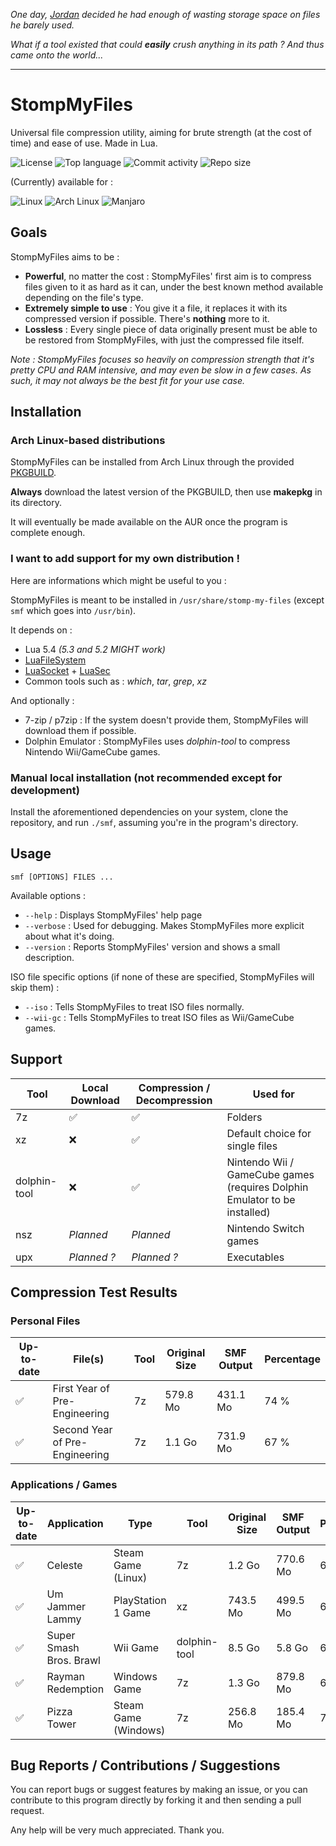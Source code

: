 *One day, [Jordan](https://github.com/JordanViknar) decided he had enough of wasting storage space on files he barely used.*

*What if a tool existed that could **easily** crush anything in its path ? And thus came onto the world...*

---

# StompMyFiles

Universal file compression utility, aiming for brute strength (at the cost of time) and ease of use. Made in Lua.

![License](https://img.shields.io/github/license/JordanViknar/StompMyFiles?color=orange)
![Top language](https://img.shields.io/github/languages/top/JordanViknar/StompMyFiles?color=blue)
![Commit activity](https://img.shields.io/github/commit-activity/m/JordanViknar/StompMyFiles?color=orange)
![Repo size](https://img.shields.io/github/repo-size/JordanViknar/StompMyFiles)

(Currently) available for :

![Linux](https://img.shields.io/badge/Linux-FCC624?style=for-the-badge&logo=linux&logoColor=black)
![Arch Linux](https://img.shields.io/badge/Arch_Linux-1793D1?style=for-the-badge&logo=arch-linux&logoColor=white)
![Manjaro](https://img.shields.io/badge/manjaro-35BF5C?style=for-the-badge&logo=manjaro&logoColor=white)

## Goals

StompMyFiles aims to be :
- **Powerful**, no matter the cost : StompMyFiles' first aim is to compress files given to it as hard as it can, under the best known method available depending on the file's type.
- **Extremely simple to use** : You give it a file, it replaces it with its compressed version if possible. There's **nothing** more to it.
- **Lossless** : Every single piece of data originally present must be able to be restored from StompMyFiles, with just the compressed file itself.

*Note : StompMyFiles focuses so heavily on compression strength that it's pretty CPU and RAM intensive, and may even be slow in a few cases. As such, it may not always be the best fit for your use case.*

## Installation

### Arch Linux-based distributions

StompMyFiles can be installed from Arch Linux through the provided [PKGBUILD](https://github.com/JordanViknar/StompMyFiles/blob/main/install/archlinux/PKGBUILD).

**Always** download the latest version of the PKGBUILD, then use **makepkg** in its directory.

It will eventually be made available on the AUR once the program is complete enough.

### I want to add support for my own distribution !

Here are informations which might be useful to you :

StompMyFiles is meant to be installed in `/usr/share/stomp-my-files` (except `smf` which goes into `/usr/bin`).

It depends on :
- Lua 5.4 *(5.3 and 5.2 MIGHT work)*
- [LuaFileSystem](https://github.com/lunarmodules/luafilesystem)
- [LuaSocket](https://github.com/lunarmodules/luasocket) + [LuaSec](https://github.com/lunarmodules/luasec)
- Common tools such as : *which*, *tar*, *grep*, *xz*

And optionally :
- 7-zip / p7zip : If the system doesn't provide them, StompMyFiles will download them if possible.
- Dolphin Emulator : StompMyFiles uses *dolphin-tool* to compress Nintendo Wii/GameCube games.

### Manual local installation (not recommended except for development)

Install the aforementioned dependencies on your system, clone the repository, and run `./smf`, assuming you're in the program's directory.

## Usage

```
smf [OPTIONS] FILES ...
```

Available options :
- `--help` : Displays StompMyFiles' help page
- `--verbose` : Used for debugging. Makes StompMyFiles more explicit about what it's doing.
- `--version` : Reports StompMyFiles' version and shows a small description.

ISO file specific options (if none of these are specified, StompMyFiles will skip them) :
- `--iso` : Tells StompMyFiles to treat ISO files normally.
- `--wii-gc` : Tells StompMyFiles to treat ISO files as Wii/GameCube games.

## Support

| Tool | Local Download | Compression / Decompression | Used for |
| ---- | -------------- | --------------------------- | -------- |
| 7z | ✅ | ✅ | Folders |
| xz | ❌ | ✅ | Default choice for single files |
| dolphin-tool | ❌ | ✅ | Nintendo Wii / GameCube games (requires Dolphin Emulator to be installed) |
| nsz | *Planned* | *Planned* | Nintendo Switch games |
| upx | *Planned ?* | *Planned ?* | Executables |

## Compression Test Results

### Personal Files

| Up-to-date | File(s) | Tool | Original Size | SMF Output | Percentage |
| ---------- | ------- | ---- | ------------- | ---------- | ---------- |
| ✅ | First Year of Pre-Engineering | 7z | 579.8 Mo | 431.1 Mo | 74 % |
| ✅ | Second Year of Pre-Engineering | 7z | 1.1 Go | 731.9 Mo | 67 % |

### Applications / Games

| Up-to-date | Application | Type | Tool | Original Size | SMF Output | Percentage |
| ---------- | ----------- | ---- | ---- | ------------- | ---------- | ---------- |
| ✅ | Celeste | Steam Game (Linux) | 7z | 1.2 Go | 770.6 Mo | 64 % |
| ✅ | Um Jammer Lammy | PlayStation 1 Game | xz | 743.5 Mo | 499.5 Mo | 67 % |
| ✅ | Super Smash Bros. Brawl | Wii Game |  dolphin-tool | 8.5 Go | 5.8 Go | 68 % |
| ✅ | Rayman Redemption | Windows Game | 7z | 1.3 Go | 879.8 Mo | 68 % |
| ✅ | Pizza Tower | Steam Game (Windows) | 7z | 256.8 Mo | 185.4 Mo | 72 % |

## Bug Reports / Contributions / Suggestions
You can report bugs or suggest features by making an issue, or you can contribute to this program directly by forking it and then sending a pull request.

Any help will be very much appreciated. Thank you.